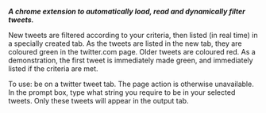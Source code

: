 **_A chrome extension to automatically load, read and dynamically filter tweets._**

New tweets are filtered according to your criteria, then listed (in real time) in a specially created tab.  As the tweets are listed in the new tab, they are coloured green in the twitter.com page.  Older tweets are coloured red.  As a demonstration, the first tweet is immediately made green, and immediately listed if the criteria are met.

To use: be on a twitter tweet tab.  The page action is otherwise unavailable.  In the prompt box, type what string you require to be in your selected tweets.  Only these tweets will appear in the output tab.



